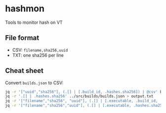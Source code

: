 # hashmon

Tools to monitor hash on VT

## File format

* CSV: `filename,sha256,uuid`
* TXT: one sha256 per line

## Cheat sheet

Convert `builds.json` to CSV:

```sh
jq -r '["uuid","sha256"], (.[] | [.build_id, .hashes.sha256]) | @csv' builds.json > output.csv
jq -r '.[] | .hashes.sha256' ../src/builds/builds.json > output.txt
jq -r '["filename","sha256", "uuid"], (.[] | [.executable, .build_id, .hashes.sha256]) | @csv' ../../builds/builds.json
jq -r '["filename","sha256","uuid"], (.[] | [.executable, .hashes.sha256, .build_id] | join(","))' ../../builds/builds.json
```
